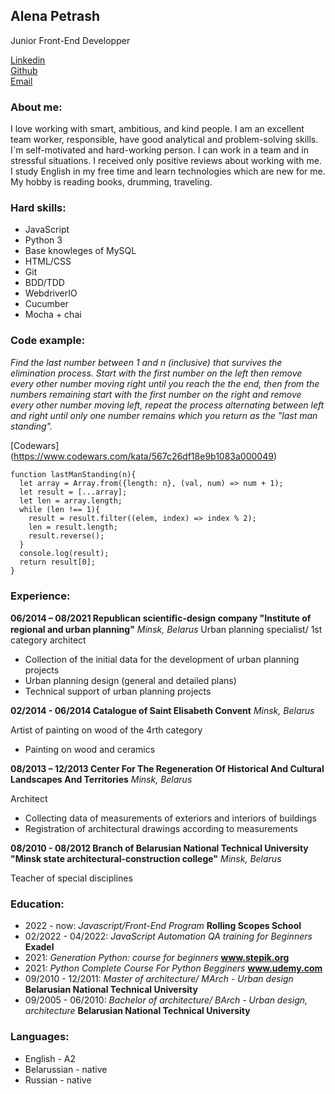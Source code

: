 ## **Alena Petrash**
Junior Front-End Developper

[Linkedin](https://www.linkedin.com/in/alena-petrash-76b6051a1/)\
[Github](https://github.com/egordylan)\
[Email](helen.y.petrash@gmail.com)

### About me:
I love working with smart, ambitious, and kind people.
I am an excellent team worker, responsible, have good analytical and problem-solving skills. I`m self-motivated and hard-working person.
I can work in a team and in stressful situations. I received only positive reviews about working with me. I study English in my free time and learn technologies which are new for me. My hobby is reading books, drumming, traveling.

### Hard skills:
* JavaScript
* Python 3
* Base knowleges of MySQL
* HTML/CSS
* Git
* BDD/TDD
* WebdriverIO
* Cucumber
* Mocha + chai

### Code example:
_Find the last number between 1 and n (inclusive) that survives the elimination process. Start with the first number on the left then remove every other number moving right until you reach the the end, then from the numbers remaining start with the first number on the right and remove every other number moving left, repeat the process alternating between left and right until only one number remains which you return as the "last man standing"._

[Codewars] (https://www.codewars.com/kata/567c26df18e9b1083a000049)

```
function lastManStanding(n){
  let array = Array.from({length: n}, (val, num) => num + 1);
  let result = [...array];
  let len = array.length;
  while (len !== 1){
    result = result.filter((elem, index) => index % 2);
    len = result.length;
    result.reverse();
  }
  console.log(result);
  return result[0];
}
```

### Experience:
**06/2014 – 08/2021 Republican scientiﬁc-design company "Institute of regional and urban planning"** _Minsk, Belarus_
Urban planning specialist/ 1st category architect
* Collection of the initial data for the development of urban planning projects
* Urban planning design (general and detailed plans)
* Technical support of urban planning projects
    
**02/2014 - 06/2014 Catalogue of Saint Elisabeth Convent** _Minsk, Belarus_

Artist of painting on wood of the 4rth category
* Painting on wood and ceramics
            
**08/2013 – 12/2013 Center For The Regeneration Of Historical And Cultural Landscapes And Territories** _Minsk, Belarus_

Architect
* Collecting data of measurements of exteriors and interiors of buildings
* Registration of architectural drawings according to measurements
     
**08/2010 - 08/2012 Branch of Belarusian National Technical University "Minsk state architectural-construction college"** _Minsk, Belarus_

Teacher of special disciplines

### Education:
* 2022 - now: _Javascript/Front-End Program_ **Rolling Scopes School**
* 02/2022 - 04/2022: _JavaScript Automation QA training for Beginners_ **Exadel**
* 2021: _Generation Python: course for beginners_ **www.stepik.org**
* 2021: _Python Complete Course For Python Begginers_ **www.udemy.com**
* 09/2010 - 12/2011: _Master of architecture/ MArch - Urban design_ **Belarusian National Technical University**
* 09/2005 - 06/2010: _Bachelor of architecture/ BArch - Urban design, architecture_ **Belarusian National Technical University**

### Languages:
* English - A2
* Belarussian - native
* Russian - native